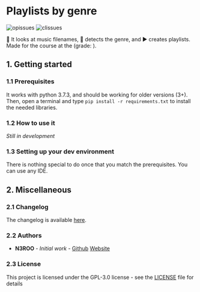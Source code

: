 # Playlists by genre
![opissues](https://img.shields.io/github/issues/N3ROO/playlistsByGenre.svg) 
![clissues](https://img.shields.io/github/issues-closed/N3ROO/playlistsByGenre.svg)

🔎 It looks at music filenames, 🎵 detects the genre, and ▶ creates playlists. Made for the <XXX> course at the <YYY> (grade: <ZZZ>).

## 1. Getting started
### 1.1 Prerequisites
It works with python 3.7.3, and should be working for older versions (3+).
Then, open a terminal and type `pip install -r requirements.txt` to install the needed libraries.

### 1.2 How to use it
*Still in development*

### 1.3 Setting up your dev environment
There is nothing special to do once that you match the prerequisites. You can use any IDE.

## 2. Miscellaneous
### 2.1 Changelog
The changelog is available [here](CHANGELOG.md).

### 2.2 Authors
- **N3ROO** - *Initial work* - [Github](https://github.com/N3ROO) [Website](https://n3roo.github.io/)

### 2.3 License
This project is licensed under the GPL-3.0 license - see the [LICENSE](LICENSE) file for details